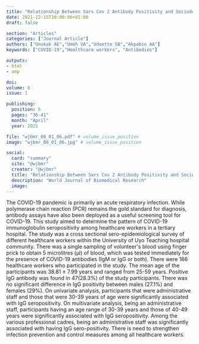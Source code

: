 ```yaml
---
title: "Relationship Between Sars Cov 2 Antibody Positivity and Sociodemographic Characteristics of Health Care Workers in the University of Uyo Teaching Hospital"
date: 2021-12-15T10:00:00+01:00
draft: false

section: "Articles"
categories: ["Journal Article"]
authors: ["Onukak AE","Umoh VA","Udoette SB","Akpabio AA"]
keywords: ["COVID-19","Healthcare workers", "Antibodies"]

outputs: 
- html
- amp

doi:
volume: 8
issue: 1

publishing:
  position: 6
  pages: "36-41"
  month: "April"
  year: 2021

file: "wjbmr_08_01_06.pdf" # volume_issue_position
image: "wjbmr_08_01_06.jpg" # volume_issue_position

social:
  card: "summary"
  site: "@wjbmr"
  creator: "@wjbmr"
  title: "Relationship Between Sars Cov 2 Antibody Positivity and Sociodemographic Characteristics of Health Care Workers in the University of Uyo Teaching Hospital"
  description: "World Journal of Biomedical Research"
  image:
---
```

The COVID-19 pandemic is primarily an acute respiratory infection. While polymerase chain reaction
(PCR) remains the gold standard for diagnosis, antibody assays have also been deployed as a useful
screening tool for COVID-19. This study aimed to determine the pattern of COVID-19
immunoglobulin seropositivity among healthcare workers in a tertiary hospital. The study was a cross
sectional sero-epidemiological survey of different healthcare workers within the University of Uyo
Teaching hospital community. There was a single sampling of volunteer's blood using finger prick to
obtain 5 microlitres (µl) of blood, which was tested immediately for the presence of COVID-19
antibodies (IgM or IgG or both). There were 166 healthcare workers who participated in the study. The
mean age of the participants was 38.81 ± 7.99 years and ranged from 25-59 years. Positive IgG
antibody was found in 47(28.3%) of the study participants. There was no significant difference in IgG
positivity between males (27.1%) and females (29%). On univariate analysis, participants that were
administrative staff and those that were 30-39 years of age were significantly associated with IgG
seropositivity. On multivariate analysis, being an administrative staff, participants having an age
range of 30-39 years and those of 40-49 years were significantly associated with IgG seropositivity.
Among the various professional cadres, being an administrative staff was significantly associated with
having IgG sero-positivity. There is need to strengthen infection prevention and control measures
among all healthcare workers.

